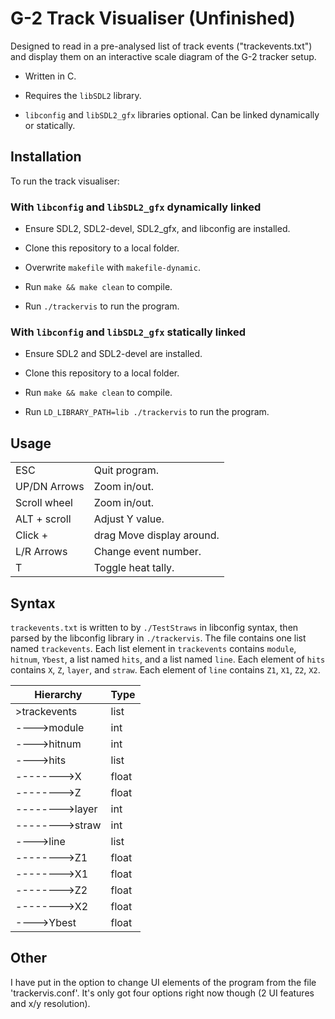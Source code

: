 # G-2 Track Visualiser (Unfinished)

Designed to read in a pre-analysed list of track events ("trackevents.txt") and display them on an interactive scale diagram of the G-2 tracker setup.

* Written in C.

* Requires the `libSDL2` library.

* `libconfig` and `libSDL2_gfx` libraries optional. Can be linked dynamically or statically.

## Installation

To run the track visualiser:

### With `libconfig` and `libSDL2_gfx` dynamically linked

* Ensure SDL2, SDL2-devel, SDL2_gfx, and libconfig are installed.

* Clone this repository to a local folder.

* Overwrite `makefile` with `makefile-dynamic`.

* Run `make && make clean` to compile.

* Run `./trackervis` to run the program.

### With `libconfig` and `libSDL2_gfx` statically linked

* Ensure SDL2 and SDL2-devel are installed.

* Clone this repository to a local folder.

* Run `make && make clean` to compile.

* Run `LD_LIBRARY_PATH=lib ./trackervis` to run the program.


## Usage

|			|						|
|---------------|-------------------------------|
|ESC		|Quit program.			|
|UP/DN Arrows	|Zoom in/out.			|
|Scroll wheel	|Zoom in/out.			|
|ALT + scroll	|Adjust Y value.		|
|Click +	|drag	Move display around.	|
|L/R Arrows	|Change event number.		|
|T		|Toggle heat tally.		|

## Syntax

`trackevents.txt` is written to by `./TestStraws` in libconfig syntax, then parsed by the libconfig library in `./trackervis`. The file contains one list named `trackevents`. Each list element in `trackevents` contains `module`, `hitnum`, `Ybest`, a list named `hits`, and a list named `line`. Each element of `hits` contains `X`, `Z`, `layer`, and `straw`. Each element of `line` contains `Z1`, `X1`, `Z2`, `X2`.

|Hierarchy	|Type	|
|---------------|-------|
|>trackevents	|list	|
|---->module	|int	|
|---->hitnum	|int	|
|---->hits	|list	|
|-------->X	|float	|
|-------->Z	|float	|
|-------->layer	|int	|
|-------->straw	|int	|
|---->line	|list	|
|-------->Z1	|float	|
|-------->X1	|float	|
|-------->Z2	|float	|
|-------->X2	|float	|
|---->Ybest	|float	|

## Other

I have put in the option to change UI elements of the program from the file 'trackervis.conf'. It's only got four options right now though (2 UI features and x/y resolution).
